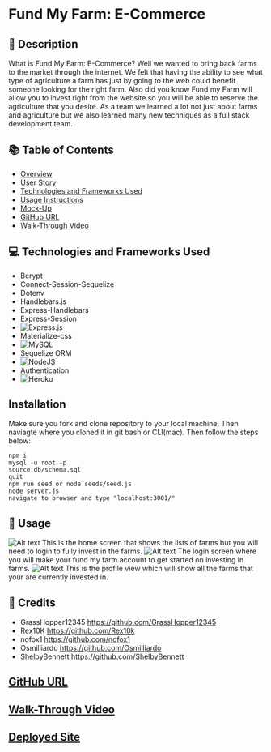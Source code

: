 # Fund My Farm: E-Commerce

## 📜 Description 
What is Fund My Farm: E-Commerce? Well we wanted to bring back farms to the market through the internet. We felt that having the ability to see what type of agriculture a farm has just by going to the web could benefit someone looking for the right farm. Also did you know Fund my Farm will allow you to invest right from the website so you will be able to reserve the agriculture that you desire. As a team we learned a lot not just about farms and agriculture but we also learned many new techniques as a full stack development team. 

## 📚 Table of Contents 
- [Overview](#overview)
- [User Story](#user-story)
- [Technologies and Frameworks Used](#technologies-frameworks-used)
- [Usage Instructions](usage-instructions)
- [Mock-Up](#mock-up)
- [GitHub URL](#github-url)
- [Walk-Through Video](#walk-through-video)

## 💻 Technologies and Frameworks Used 
- Bcrypt
- Connect-Session-Sequelize
- Dotenv
- Handlebars.js
- Express-Handlebars
- Express-Session
- ![Express.js](https://img.shields.io/badge/express.js-%23404d59.svg?style=for-the-badge&logo=express&logoColor=%2361DAFB)
- Materialize-css
- ![MySQL](https://img.shields.io/badge/mysql-%2300f.svg?style=for-the-badge&logo=mysql&logoColor=white)
- Sequelize ORM
- ![NodeJS](https://img.shields.io/badge/node.js-6DA55F?style=for-the-badge&logo=node.js&logoColor=white)
- Authentication
- ![Heroku](https://img.shields.io/badge/heroku-%23430098.svg?style=for-the-badge&logo=heroku&logoColor=white)

## Installation 
Make sure you fork and clone repository to your local machine,
Then naviagte where you cloned it in git bash or CLI(mac).
Then follow the steps below:
```
npm i
mysql -u root -p
source db/schema.sql
quit
npm run seed or node seeds/seed.js
node server.js
navigate to browser and type "localhost:3001/"    
```

## 📝 Usage 
![Alt text](<Screenshot 2023-12-08 at 8.53.39 PM.png>)
This is the home screen that shows the lists of farms but you will need to login to fully invest in the farms.
![Alt text](<Screenshot 2023-12-08 at 8.54.00 PM.png>)
The login screen where you will make your fund my farm account to get started on investing in farms.
![Alt text](<Screenshot 2023-12-08 at 8.54.37 PM.png>)
This is the profile view which will show all the farms that your are currently invested in.
##  📎 Credits
- GrassHopper12345 https://github.com/GrassHopper12345
- Rex10K https://github.com/Rex10k
- nofox1 https://github.com/nofox1
- Osmilliardo https://github.com/Osmilliardo
- ShelbyBennett https://github.com/ShelbyBennett

## [GitHub URL](https://github.com/GrassHopper12345/fund-my-farm)

## [Walk-Through Video]()

## [Deployed Site](https://vast-oasis-88840-fbcba1691421.herokuapp.com/)
